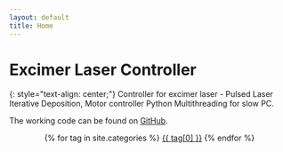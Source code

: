 ```yaml
---
layout: default
title: Home
---
```


# Excimer Laser Controller
{: style="text-align: center;"}
Controller for excimer laser - Pulsed Laser Iterative Deposition, Motor controller Python Multithreading for slow PC.

The working code can be found on [GitHub](https://github.com/openafox/excimer_laser).

  <div class="tags-expo-list" style="text-align: center;">
    {% for tag in site.categories %}
    <a href="{{ site.baseurl }}/blog/categories#{{ tag[0] | slugify }}" class="post-tag">{{ tag[0] }}</a>
    {% endfor %}
  </div>
